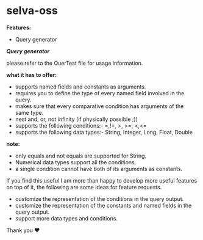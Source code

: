 # selva-oss

**Features:**

* Query generator


***Query generator***

please refer to the QuerTest file for usage information.

**what it has to offer:**

* supports named fields and constants as arguments.
* requires you to define the type of every named field involved in the query.
* makes sure that every comparative condition has arguments of the same type.
* nest and, or, not infinity (if physically possible ;))
* supports the following conditions:- =,!=, >, >=, <,<=
* supports the following data types:- String, Integer, Long, Float, Double

**note:**

* only equals and not equals are supported for String.
* Numerical data types support all the conditions.
* a single condition cannot have both of its arguments as constants.

 If you find this useful I am more than happy to develop more useful features on top of it, the following are some ideas for feature requests.
 
 * customize the representation of the conditions in the query output.
 * customize the representation of the constants and named fields in the query output.
 * support more data types and conditions.



Thank you ❤️


